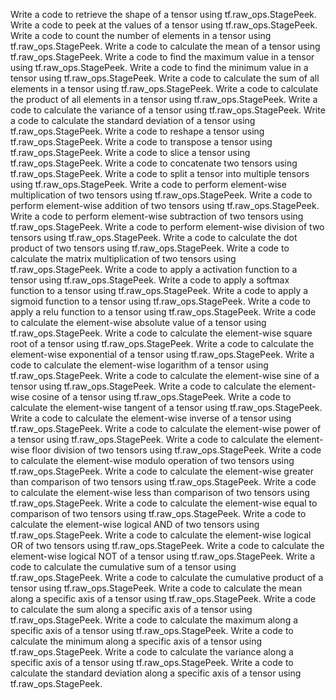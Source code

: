 Write a code to retrieve the shape of a tensor using tf.raw_ops.StagePeek.
Write a code to peek at the values of a tensor using tf.raw_ops.StagePeek.
Write a code to count the number of elements in a tensor using tf.raw_ops.StagePeek.
Write a code to calculate the mean of a tensor using tf.raw_ops.StagePeek.
Write a code to find the maximum value in a tensor using tf.raw_ops.StagePeek.
Write a code to find the minimum value in a tensor using tf.raw_ops.StagePeek.
Write a code to calculate the sum of all elements in a tensor using tf.raw_ops.StagePeek.
Write a code to calculate the product of all elements in a tensor using tf.raw_ops.StagePeek.
Write a code to calculate the variance of a tensor using tf.raw_ops.StagePeek.
Write a code to calculate the standard deviation of a tensor using tf.raw_ops.StagePeek.
Write a code to reshape a tensor using tf.raw_ops.StagePeek.
Write a code to transpose a tensor using tf.raw_ops.StagePeek.
Write a code to slice a tensor using tf.raw_ops.StagePeek.
Write a code to concatenate two tensors using tf.raw_ops.StagePeek.
Write a code to split a tensor into multiple tensors using tf.raw_ops.StagePeek.
Write a code to perform element-wise multiplication of two tensors using tf.raw_ops.StagePeek.
Write a code to perform element-wise addition of two tensors using tf.raw_ops.StagePeek.
Write a code to perform element-wise subtraction of two tensors using tf.raw_ops.StagePeek.
Write a code to perform element-wise division of two tensors using tf.raw_ops.StagePeek.
Write a code to calculate the dot product of two tensors using tf.raw_ops.StagePeek.
Write a code to calculate the matrix multiplication of two tensors using tf.raw_ops.StagePeek.
Write a code to apply a activation function to a tensor using tf.raw_ops.StagePeek.
Write a code to apply a softmax function to a tensor using tf.raw_ops.StagePeek.
Write a code to apply a sigmoid function to a tensor using tf.raw_ops.StagePeek.
Write a code to apply a relu function to a tensor using tf.raw_ops.StagePeek.
Write a code to calculate the element-wise absolute value of a tensor using tf.raw_ops.StagePeek.
Write a code to calculate the element-wise square root of a tensor using tf.raw_ops.StagePeek.
Write a code to calculate the element-wise exponential of a tensor using tf.raw_ops.StagePeek.
Write a code to calculate the element-wise logarithm of a tensor using tf.raw_ops.StagePeek.
Write a code to calculate the element-wise sine of a tensor using tf.raw_ops.StagePeek.
Write a code to calculate the element-wise cosine of a tensor using tf.raw_ops.StagePeek.
Write a code to calculate the element-wise tangent of a tensor using tf.raw_ops.StagePeek.
Write a code to calculate the element-wise inverse of a tensor using tf.raw_ops.StagePeek.
Write a code to calculate the element-wise power of a tensor using tf.raw_ops.StagePeek.
Write a code to calculate the element-wise floor division of two tensors using tf.raw_ops.StagePeek.
Write a code to calculate the element-wise modulo operation of two tensors using tf.raw_ops.StagePeek.
Write a code to calculate the element-wise greater than comparison of two tensors using tf.raw_ops.StagePeek.
Write a code to calculate the element-wise less than comparison of two tensors using tf.raw_ops.StagePeek.
Write a code to calculate the element-wise equal to comparison of two tensors using tf.raw_ops.StagePeek.
Write a code to calculate the element-wise logical AND of two tensors using tf.raw_ops.StagePeek.
Write a code to calculate the element-wise logical OR of two tensors using tf.raw_ops.StagePeek.
Write a code to calculate the element-wise logical NOT of a tensor using tf.raw_ops.StagePeek.
Write a code to calculate the cumulative sum of a tensor using tf.raw_ops.StagePeek.
Write a code to calculate the cumulative product of a tensor using tf.raw_ops.StagePeek.
Write a code to calculate the mean along a specific axis of a tensor using tf.raw_ops.StagePeek.
Write a code to calculate the sum along a specific axis of a tensor using tf.raw_ops.StagePeek.
Write a code to calculate the maximum along a specific axis of a tensor using tf.raw_ops.StagePeek.
Write a code to calculate the minimum along a specific axis of a tensor using tf.raw_ops.StagePeek.
Write a code to calculate the variance along a specific axis of a tensor using tf.raw_ops.StagePeek.
Write a code to calculate the standard deviation along a specific axis of a tensor using tf.raw_ops.StagePeek.